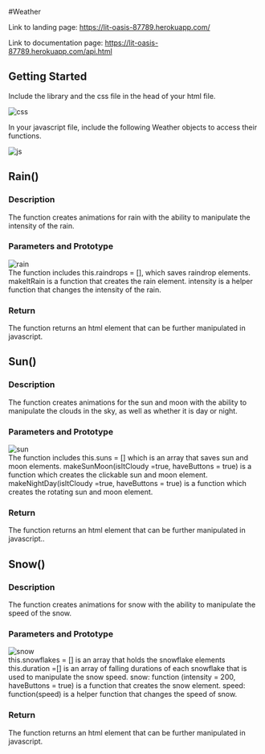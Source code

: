 #Weather

Link to landing page: https://lit-oasis-87789.herokuapp.com/

Link to documentation page: https://lit-oasis-87789.herokuapp.com/api.html

Getting Started
---------------

Include the library and the css file in the head of your html file.

![css](./images/scripts.png)

In your javascript file, include the following Weather objects to access
their functions.

![js](./images/js.png)

Rain()
------

### Description

The function creates animations for rain with the ability to manipulate
the intensity of the rain.

### Parameters and Prototype

![rain](./images/rain.png) \
 The function includes this.raindrops = [], which saves raindrop
elements. makeItRain is a function that creates the rain element.
intensity is a helper function that changes the intensity of the rain.

### Return

The function returns an html element that can be further manipulated in
javascript.

Sun()
-----

### Description

The function creates animations for the sun and moon with the ability to
manipulate the clouds in the sky, as well as whether it is day or night.

### Parameters and Prototype

![sun](./images/sun.png) \
 The function includes this.suns = [] which is an array that saves sun
and moon elements. makeSunMoon(isItCloudy =true, haveButtons = true) is
a function which creates the clickable sun and moon element.
makeNightDay(isItCloudy =true, haveButtons = true) is a function which
creates the rotating sun and moon element.

### Return

The function returns an html element that can be further manipulated in
javascript..

Snow()
------

### Description

The function creates animations for snow with the ability to manipulate
the speed of the snow.

### Parameters and Prototype

![snow](./images/snow.png) \
 this.snowflakes = [] is an array that holds the snowflake elements
this.duration =[] is an array of falling durations of each snowflake
that is used to manipulate the snow speed. snow: function (intensity =
200, haveButtons = true) is a function that creates the snow element.
speed: function(speed) is a helper function that changes the speed of
snow.

### Return

The function returns an html element that can be further manipulated in
javascript.
